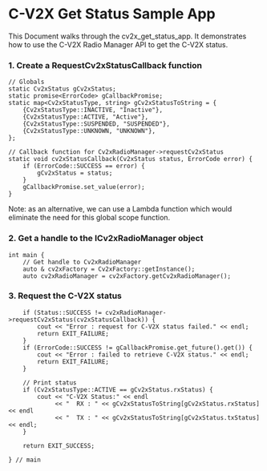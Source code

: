 # C-V2X Get Status Sample App

This Document walks through the cv2x_get_status_app. It demonstrates how to use the C-V2X Radio Manager API to get the C-V2X status.

### 1. Create a RequestCv2xStatusCallback function ###
   ~~~~~~{.cpp}
   // Globals
   static Cv2xStatus gCv2xStatus;
   static promise<ErrorCode> gCallbackPromise;
   static map<Cv2xStatusType, string> gCv2xStatusToString = {
       {Cv2xStatusType::INACTIVE, "Inactive"},
       {Cv2xStatusType::ACTIVE, "Active"},
       {Cv2xStatusType::SUSPENDED, "SUSPENDED"},
       {Cv2xStatusType::UNKNOWN, "UNKNOWN"},
   };

   // Callback function for Cv2xRadioManager->requestCv2xStatus
   static void cv2xStatusCallback(Cv2xStatus status, ErrorCode error) {
       if (ErrorCode::SUCCESS == error) {
           gCv2xStatus = status;
       }
       gCallbackPromise.set_value(error);
   }
   ~~~~~~
Note: as an alternative, we can use a Lambda function which would eliminate the need for this global scope function.

### 2. Get a handle to the ICv2xRadioManager object ###
   ~~~~~~{.cpp}
   int main {
       // Get handle to Cv2xRadioManager
       auto & cv2xFactory = Cv2xFactory::getInstance();
       auto cv2xRadioManager = cv2xFactory.getCv2xRadioManager();
   ~~~~~~

### 3. Request the C-V2X status ###
   ~~~~~~{.cpp}
       if (Status::SUCCESS != cv2xRadioManager->requestCv2xStatus(cv2xStatusCallback)) {
           cout << "Error : request for C-V2X status failed." << endl;
           return EXIT_FAILURE;
       }
       if (ErrorCode::SUCCESS != gCallbackPromise.get_future().get()) {
           cout << "Error : failed to retrieve C-V2X status." << endl;
           return EXIT_FAILURE;
       }

       // Print status
       if (Cv2xStatusType::ACTIVE == gCv2xStatus.rxStatus) {
           cout << "C-V2X Status:" << endl
                << "  RX : " << gCv2xStatusToString[gCv2xStatus.rxStatus] << endl
                << "  TX : " << gCv2xStatusToString[gCv2xStatus.txStatus] << endl;
       }

       return EXIT_SUCCESS;

   } // main
   ~~~~~~
